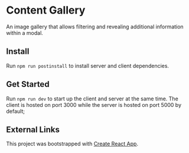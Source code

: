 # Content Gallery

An image gallery that allows filtering and revealing additional information within a modal.

## Install

Run `npm run postinstall` to install server and client dependencies.

## Get Started

Run `npm run dev` to start up the client and server at the same time. The client is hosted on port 3000 while the server is hosted on port 5000 by default;

## External Links

This project was bootstrapped with [Create React App](https://github.com/facebook/create-react-app).
